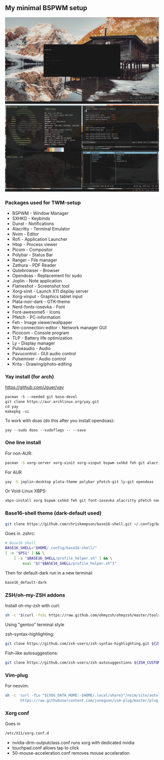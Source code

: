 ## My minimal BSPWM setup
<img src="example.png">
<img src="example2.png">

### Packages used for TWM-setup
* BSPWM - Window Manager
* SXHKD - Keybinds
* Dunst - Notifications
* Alacritty - Terminal Emulator
* Nvim - Editor
* Rofi - Application Launcher
* Htop - Process viewer
* Picom - Compositor
* Polybar - Status Bar
* Ranger - File manager
* Zathura - PDF Reader
* Qutebrowser - Browser
* Opendoas - Replacement for sudo
* Joplin - Note application
* Flameshot - Screenshot tool
* Xorg-xinit - Launch X11 display server
* Xorg-xinput - Graphics tablet input
* Plata-noir-dark - GTK-theme
* Nerd-fonts-iosevka - Font
* Font-awesome5 - Icons
* Pfetch - PC-information
* Feh - Image viewer/wallpaper
* Nm-connection-editor - Network manager GUI
* Picocom - Console program
* TLP - Battery life optimization
* Ly - Display manager
* Pulseaudio - Audio
* Pavucontrol - GUI audio control
* Pulsemixer - Audio control
* Krita - Drawing/photo-editing

### Yay install (for arch)
https://github.com/Jguer/yay

```shell
pacman -S --needed git base-devel
git clone https://aur.archlinux.org/yay.git
cd yay
makepkg -si
```

To work with doas (do this after you install opendoas):
```shell
yay --sudo doas --sudoflags -- --save
```

### One line install
For non-AUR:
```sh
pacman -S xorg-server xorg-xinit xorg-xinput bspwm sxhkd feh git alacritty neovim rofi htop picom ranger zathura zathura-pdf-poppler qutebrowser pulseaudio pavucontrol pulsemixer flameshot dunst picocom nm-connection-editor tlp krita
```

For AUR
```sh
yay -S joplin-desktop plata-theme polybar pfetch-git ly-git opendoas
```

Or Void-Linux XBPS:
```sh
xbps-install xorg bspwm sxhkd feh git font-iosevka alacritty pfetch neovim rofi htop picom ranger pulseaudio pavucontrol pulsemixer zathura zathura-pdf-poppler qutebrowser flameshot dunst picocom tlp opendoas krita
```

### Base16-shell theme (dark-default used)
```sh
git clone https://github.com/chriskempson/base16-shell.git ~/.config/base16-shell
```

Goes in .zshrc:
```sh
# Base16 Shell
BASE16_SHELL="$HOME/.config/base16-shell/"
[ -n "$PS1" ] && \
    [ -s "$BASE16_SHELL/profile_helper.sh" ] && \
        eval "$("$BASE16_SHELL/profile_helper.sh")"
```

Then for default-dark run in a new terminal:
```sh
base16_default-dark
```

### ZSH/oh-my-ZSH addons
Install oh-my-zsh with curl:
```sh
sh -c "$(curl -fsSL https://raw.github.com/ohmyzsh/ohmyzsh/master/tools/install.sh)"
```

Using "gentoo" terminal style

zsh-syntax-highlighting:
```sh
git clone https://github.com/zsh-users/zsh-syntax-highlighting.git ${ZSH_CUSTOM:-~/.oh-my-zsh/custom}/plugins/zsh-syntax-highlighting
```

Fish-like autosuggestions:
```sh
git clone https://github.com/zsh-users/zsh-autosuggestions ${ZSH_CUSTOM:-~/.oh-my-zsh/custom}/plugins/zsh-autosuggestions
```

### Vim-plug
For neovim:
```sh
sh -c 'curl -fLo "${XDG_DATA_HOME:-$HOME/.local/share}"/nvim/site/autoload/plug.vim --create-dirs \
       https://raw.githubusercontent.com/junegunn/vim-plug/master/plug.vim'
```

### Xorg conf
Goes in
```sh
/etc/X11/xorg.conf.d
```
* nvidia-drm-outputclass.conf runs xorg with dedicated nvidia
* touchpad.conf allows tap to click
* 50-mouse-acceleration.conf removes mouse acceleration

